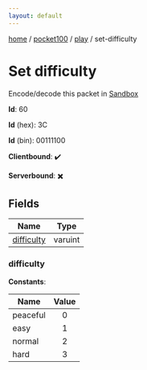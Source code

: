 ```yaml
---
layout: default
---
```


[home](/)  /  [pocket100](/protocol/pocket100)  /  [play](/protocol/pocket100/play)  /  set-difficulty

# Set difficulty

Encode/decode this packet in [Sandbox](../../../sandbox/pocket100#Play.SetDifficulty)

**Id**: 60

**Id** (hex): 3C

**Id** (bin): 00111100

**Clientbound**: ✔️

**Serverbound**: ✖️

## Fields

Name | Type
---|---
[difficulty](#difficulty) | varuint

### difficulty

**Constants**:

Name | Value
---|:---:
peaceful | 0
easy | 1
normal | 2
hard | 3
